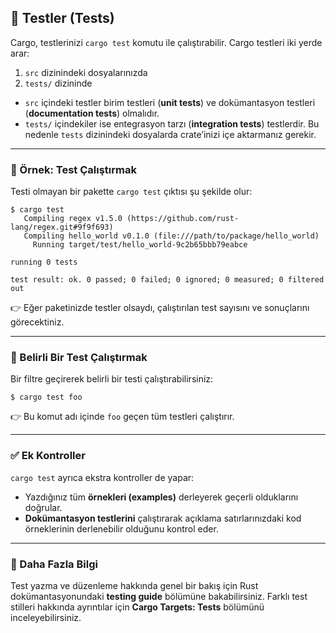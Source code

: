 ## 🧪 Testler (Tests)

Cargo, testlerinizi `cargo test` komutu ile çalıştırabilir. Cargo testleri iki yerde arar:

1. `src` dizinindeki dosyalarınızda
2. `tests/` dizininde

* `src` içindeki testler birim testleri (**unit tests**) ve dokümantasyon testleri (**documentation tests**) olmalıdır.
* `tests/` içindekiler ise entegrasyon tarzı (**integration tests**) testlerdir. Bu nedenle `tests` dizinindeki dosyalarda crate’inizi içe aktarmanız gerekir.

---

### 📌 Örnek: Test Çalıştırmak

Testi olmayan bir pakette `cargo test` çıktısı şu şekilde olur:

```
$ cargo test
   Compiling regex v1.5.0 (https://github.com/rust-lang/regex.git#9f9f693)
   Compiling hello_world v0.1.0 (file:///path/to/package/hello_world)
     Running target/test/hello_world-9c2b65bbb79eabce

running 0 tests

test result: ok. 0 passed; 0 failed; 0 ignored; 0 measured; 0 filtered out
```

👉 Eğer paketinizde testler olsaydı, çalıştırılan test sayısını ve sonuçlarını görecektiniz.

---

### 🎯 Belirli Bir Test Çalıştırmak

Bir filtre geçirerek belirli bir testi çalıştırabilirsiniz:

```
$ cargo test foo
```

👉 Bu komut adı içinde `foo` geçen tüm testleri çalıştırır.

---

### ✅ Ek Kontroller

`cargo test` ayrıca ekstra kontroller de yapar:

* Yazdığınız tüm **örnekleri (examples)** derleyerek geçerli olduklarını doğrular.
* **Dokümantasyon testlerini** çalıştırarak açıklama satırlarınızdaki kod örneklerinin derlenebilir olduğunu kontrol eder.

---

### 📖 Daha Fazla Bilgi

Test yazma ve düzenleme hakkında genel bir bakış için Rust dokümantasyonundaki **testing guide** bölümüne bakabilirsiniz.
Farklı test stilleri hakkında ayrıntılar için **Cargo Targets: Tests** bölümünü inceleyebilirsiniz.
